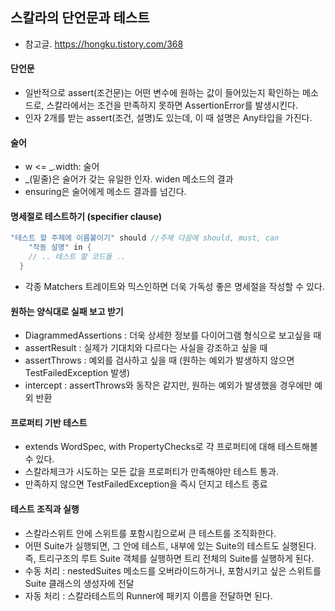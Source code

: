 ## 스칼라의 단언문과 테스트

* 참고글. https://hongku.tistory.com/368

  

#### 단언문

* 일반적으로 assert(조건문)는 어떤 변수에 원하는 값이 들어있는지 확인하는 메소드로, 스칼라에서는 조건을 만족하지 못하면 AssertionError를 발생시킨다.
* 인자 2개를 받는 assert(조건, 설명)도 있는데, 이 때 설명은 Any타입을 가진다.



#### 술어

* w <= _.width: 술어
* _(밑줄)은 술어가 갖는 유일한 인자. widen 메소드의 결과
* ensuring은 술어에게 메소드 결과를 넘긴다.



#### 명세절로 테스트하기 (specifier clause)

```scala
"테스트 할 주제에 이름붙이기" should //주제 다음에 should, must, can
	"작동 설명" in {
    // .. 테스트 할 코드들 ..
  }
```

* 각종 Matchers 트레이트와 믹스인하면 더욱 가독성 좋은 명세절을 작성할 수 있다.



#### 원하는 양식대로 실패 보고 받기

* DiagrammedAssertions : 더욱 상세한 정보를 다이어그램 형식으로 보고싶을 때
* assertResult : 실제가 기대치와 다르다는 사실을 강조하고 싶을 때
* assertThrows : 예외를 검사하고 싶을 때 (원하는 예외가 발생하지 않으면 TestFailedException 발생)
* intercept : assertThrows와 동작은 같지만, 원하는 예외가 발생했을 경우에만 예외 반환



#### 프로퍼티 기반 테스트

* extends WordSpec, with PropertyChecks로 각 프로퍼티에 대해 테스트해볼 수 있다.
* 스칼라체크가 시도하는 모든 값을 프로퍼티가 만족해야만 테스트 통과.
* 만족하지 않으면 TestFailedException을 즉시 던지고 테스트 종료



#### 테스트 조직과 실행

* 스칼라스위트 안에 스위트를 포함시킴으로써 큰 테스트를 조직화한다.
* 어떤 Suite가 실행되면, 그 안에 테스트, 내부에 있는 Suite의 테스트도 실행된다. 즉, 트리구조의 루트 Suite 객체를 실행하면 트리 전체의 Suite를 실행하게 된다.
* 수동 처리 : nestedSuites 메소드를 오버라이드하거나, 포함시키고 싶은 스위트를 Suite 클래스의 생성자에 전달
* 자동 처리 : 스칼라테스트의 Runner에 패키지 이름을 전달하면 된다.
